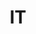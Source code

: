 ---
title: "IT"
layout: category
permalink: /it/
author_profile: true
sidebar_main: true
taxonomy: IT
---